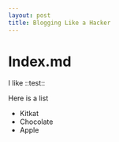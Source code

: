 ```yaml
---
layout: post
title: Blogging Like a Hacker
---
```

# Index.md

I like ::test::

Here is a list

- Kitkat
- Chocolate
- Apple
